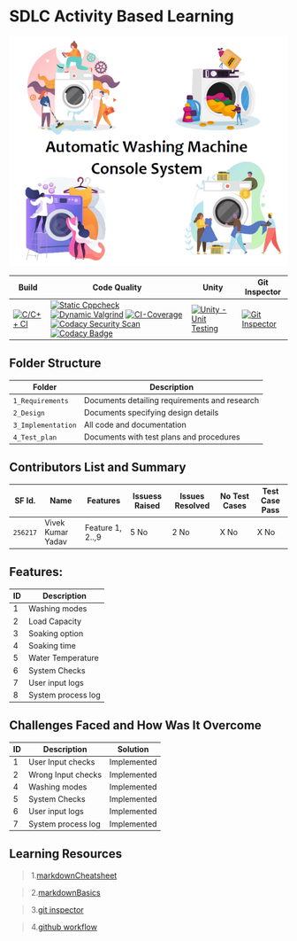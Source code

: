 # SDLC Activity Based Learning

![Pages for Report -optional](https://github.com/vivek28121997/256217_Mini_Project_StepIn_LTTS/blob/c56a81b07b6fae923db657296e6d26a704be2766/1_Requirements/Main%20Page.png)

Build | Code Quality | Unity | Git Inspector
-----------|----------|---------|----------------
[![C/C++ CI](https://github.com/vivek28121997/Mini-Project-StepIn-256217/actions/workflows/c-cpp.yml/badge.svg)](https://github.com/vivek28121997/Mini-Project-StepIn-256217/actions/workflows/c-cpp.yml) | [![Static Cppcheck](https://github.com/vivek28121997/Mini-Project-StepIn-256217/actions/workflows/cppcheck.yml/badge.svg)](https://github.com/vivek28121997/Mini-Project-StepIn-256217/actions/workflows/cppcheck.yml) [![Dynamic Valgrind](https://github.com/vivek28121997/Mini-Project-StepIn-256217/actions/workflows/CodeQuality_Dynamic.yml/badge.svg)](https://github.com/vivek28121997/Mini-Project-StepIn-256217/actions/workflows/CodeQuality_Dynamic.yml) [![CI-Coverage](https://github.com/vivek28121997/256217_Mini_Project_StepIn_LTTS/actions/workflows/gcov.yml/badge.svg)](https://github.com/vivek28121997/256217_Mini_Project_StepIn_LTTS/actions/workflows/gcov.yml) [![Codacy Security Scan](https://github.com/vivek28121997/256217_Mini_Project_StepIn_LTTS/actions/workflows/codacy-analysis.yml/badge.svg)](https://github.com/vivek28121997/256217_Mini_Project_StepIn_LTTS/actions/workflows/codacy-analysis.yml) [![Codacy Badge](https://app.codacy.com/project/badge/Grade/739507bc93d84547b431089c9bee8dde)](https://www.codacy.com/gh/vivek28121997/256217_Mini_Project_StepIn_LTTS/dashboard?utm_source=github.com&amp;utm_medium=referral&amp;utm_content=vivek28121997/256217_Mini_Project_StepIn_LTTS&amp;utm_campaign=Badge_Grade) | [![Unity - Unit Testing](https://github.com/vivek28121997/Mini-Project-StepIn-256217/actions/workflows/unity.yml/badge.svg)](https://github.com/vivek28121997/Mini-Project-StepIn-256217/actions/workflows/unity.yml)| [![Git Inspector](https://github.com/vivek28121997/Mini-Project-StepIn-256217/actions/workflows/gitinspector.yml/badge.svg)](https://github.com/vivek28121997/Mini-Project-StepIn-256217/actions/workflows/gitinspector.yml)


## Folder Structure
Folder             | Description
-------------------| -----------------------------------------
`1_Requirements`   | Documents detailing requirements and research
`2_Design`         | Documents specifying design details
`3_Implementation` | All code and documentation
`4_Test_plan`      | Documents with test plans and procedures

## Contributors List and Summary

SF Id. |  Name   |    Features    | Issuess Raised |Issues Resolved|No Test Cases|Test Case Pass
-------|---------------------|----------------|----------------|---------------|-------------|--------------
`256217` | Vivek Kumar Yadav  | Feature 1, 2..,9   | 5 No     | 2 No   |X No   |X No        

## Features:
ID | Description 
---|----------------------
 1 | Washing modes
 2 | Load Capacity
 3 | Soaking option
 4 | Soaking time
 5 | Water Temperature
 6 | System Checks
 7 | User input logs
 8 | System process log

## Challenges Faced and How Was It Overcome

ID | Description | Solution
---|----------------------|---------------------------------------
 1 |  User Input checks  | Implemented
 2 |  Wrong Input checks | Implemented
 4 |  Washing modes  | Implemented
 5 | System Checks | Implemented
 6 | User input logs | Implemented
 7 | System process log | Implemented
 
## Learning Resources
>1.[markdownCheatsheet](https://github.com/adam-p/markdown-here/wiki/Markdown-Cheatsheet)

>2.[markdownBasics](https://guides.github.com/features/mastering-markdown/)

>3.[git inspector](https://github.com/ejwa/gitinspector.git)

>4.[github workflow](https://docs.github.com/en/actions/learn-github-action)


